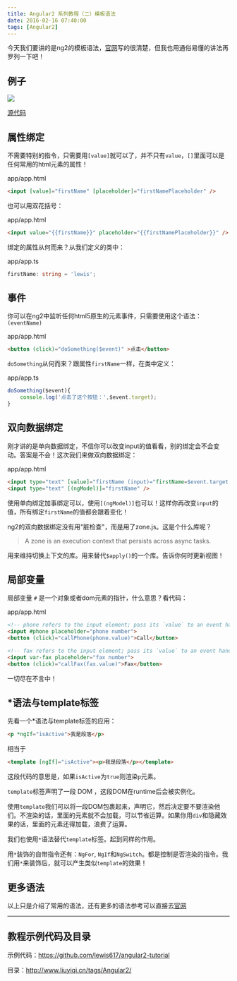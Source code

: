 ```yaml
---
title: Angular2 系列教程（二）模板语法
date: 2016-02-16 07:40:00
tags: [Angular2]
---
```


今天我们要讲的是ng2的模板语法，[官网](https://angular.io/docs/ts/latest/guide/template-syntax.html)写的很清楚，但我也用通俗易懂的讲法再罗列一下吧！

<!--more-->

## 例子

![](https://ws2.sinaimg.cn/large/83900b4egw1f9xp9afp7tj20dr0gd754.jpg)

[源代码](https://github.com/lewis617/angular2-tutorial/tree/gh-pages/template-syntax)

## 属性绑定

不需要特别的指令，只需要用`[value]`就可以了，并不只有`value`，`[]`里面可以是任何常用的html元素的属性！

app/app.html

```html
<input [value]="firstName" [placeholder]="firstNamePlaceholder" />
```

也可以用双花括号：

app/app.html

```html
<input value="{{firstName}}" placeholder="{{firstNamePlaceholder}}" />
```
绑定的属性从何而来？从我们定义的类中：

app/app.ts

```ts
firstName: string = 'lewis';
```

## 事件

你可以在ng2中监听任何html5原生的元素事件，只需要使用这个语法： `(eventName)`

app/app.html

```html
<button (click)="doSomething($event)" >点击</button>
```

`doSomething`从何而来？跟属性`firstName`一样，在类中定义：

app/app.ts

```ts
doSomething($event){
    console.log('点击了这个按钮：',$event.target);
}
```

## 双向数据绑定

刚才讲的是单向数据绑定，不信你可以改变input的值看看，别的绑定会不会变动。答案是不会！这次我们来做双向数据绑定：

app/app.html

```html
<input type="text" [value]="firstName (input)="firstName=$event.target.value" />
<input type="text" [(ngModel)]="firstName" />
```

使用单向绑定加事绑定可以，使用`[(ngModel)]`也可以！这样你再改变`input`的值，所有绑定`firstName`的值都会跟着变化！

ng2的双向数据绑定没有用"脏检查"，而是用了zone.js。这是个什么库呢？

> A zone is an execution context that persists across async tasks.

用来维持切换上下文的库。用来替代`$apply()`的一个库。告诉你何时更新视图！

## 局部变量

局部变量 `#` 是一个对象或者dom元素的指针，什么意思？看代码：

app/app.html

```html
<!-- phone refers to the input element; pass its `value` to an event handler -->
<input #phone placeholder="phone number">
<button (click)="callPhone(phone.value)">Call</button>

<!-- fax refers to the input element; pass its `value` to an event handler -->
<input var-fax placeholder="fax number">
<button (click)="callFax(fax.value)">Fax</button>
```
一切尽在不言中！

## *语法与template标签

先看一个*语法与template标签的应用：

```html
<p *ngIf="isActive">我是段落</p>
```
相当于

```html    
<template [ngIf]="isActive"><p>我是段落</p></template>
```
这段代码的意思是，如果`isActive`为`true`则渲染`p`元素。

`template`标签声明了一段 DOM ，这段DOM在runtime后会被实例化。

使用`template`我们可以将一段DOM包裹起来，声明它，然后决定要不要渲染他们。不渲染的话，里面的元素就不会加载，可以节省运算。如果你用`div`和隐藏效果的话，里面的元素还得加载，浪费了运算。

我们也使用`*`语法替代`template`标签。起到同样的作用。

用`*`装饰的自带指令还有：`NgFor`, `NgIf`和`NgSwitch`。都是控制是否渲染的指令。我们用`*`来装饰后，就可以产生类似`template`的效果！

## 更多语法

以上只是介绍了常用的语法，还有更多的语法参考可以直接去[官网](https://angular.io/docs/ts/latest/guide/template-syntax.html)

* * *

## 教程示例代码及目录

示例代码：<https://github.com/lewis617/angular2-tutorial>

目录：<http://www.liuyiqi.cn/tags/Angular2/>
